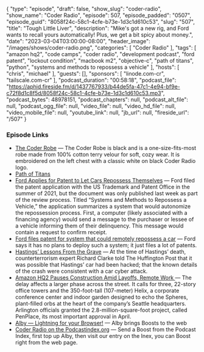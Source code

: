 {
  "type": "episode",
  "draft": false,
  "show_slug": "coder-radio",
  "show_name": "Coder Radio",
  "episode": 507,
  "episode_padded": "0507",
  "episode_guid": "8058f24c-58c1-4cfe-b73e-1d3c1d610c53",
  "slug": "507",
  "title": "Tough Little Liver",
  "description": "Mike's got a new rig, and Ford wants to recall yours automatically! Plus, we get a bit spicy about money.",
  "date": "2023-03-04T03:00:00-08:00",
  "header_image": "/images/shows/coder-radio.png",
  "categories": [
    "Coder Radio"
  ],
  "tags": [
    "amazon hq2",
    "code camps",
    "coder radio",
    "development podcast",
    "ford patent",
    "lockout condition",
    "macbook m2",
    "objective-c",
    "path of titans",
    "python",
    "systems and methods to repossess a vehicle"
  ],
  "hosts": [
    "chris",
    "michael"
  ],
  "guests": [],
  "sponsors": [
    "linode.com-cr",
    "tailscale.com-cr"
  ],
  "podcast_duration": "00:58:18",
  "podcast_file": "https://aphid.fireside.fm/d/1437767933/b44de5fa-47c1-4e94-bf9e-c72f8d1c8f5d/8058f24c-58c1-4cfe-b73e-1d3c1d610c53.mp3",
  "podcast_bytes": 48978151,
  "podcast_chapters": null,
  "podcast_alt_file": null,
  "podcast_ogg_file": null,
  "video_file": null,
  "video_hd_file": null,
  "video_mobile_file": null,
  "youtube_link": null,
  "jb_url": null,
  "fireside_url": "/507"
}


### Episode Links

  * [The Coder Robe](https://www.jupitergarage.com/product/the-coder-robe "The Coder Robe") — The Coder Robe is black and is a one-size-fits-most robe made from 100% cotton terry velour for soft, cozy wear. It is embroidered on the left chest with a classic white on black Coder Radio logo.
  * [Path of Titans](https://pathoftitans.com/ "Path of Titans")
  * [Ford Applies for Patent to Let Cars Repossess Themselves](https://www.extremetech.com/internet/343506-ford-applies-for-patent-to-let-cars-repossess-themselves "Ford Applies for Patent to Let Cars Repossess Themselves") — Ford filed the patent application with the US Trademark and Patent Office in the summer of 2021, but the document was only published last week as part of the review process. Titled “Systems and Methods to Repossess a Vehicle,” the application summarizes a system that would autonomize the repossession process. First, a computer (likely associated with a financing agency) would send a message to the purchaser or lessee of a vehicle informing them of their delinquency. This message would contain a request to confirm receipt. 
  * [Ford files patent for system that could remotely repossess a car](https://arstechnica.com/cars/2023/03/ford-files-patent-for-system-that-could-remotely-repossess-a-car/ "Ford files patent for system that could remotely repossess a car") — Ford says it has no plans to deploy such a system; it just files a lot of patents.
  * [Hastings’ Lessons From the Grave](https://whowhatwhy.org/culture/journalism-media/hastings-lessons-from-the-grave-have-we-learned-anything/ "Hastings’ Lessons From the Grave") — At the time of Hastings’ death, counterterrorism expert Richard Clarke told The Huffington Post that it was possible that Hastings’ car had been hacked; that the known details of the crash were consistent with a car cyber attack.
  * [Amazon HQ2 Pauses Construction Amid Layoffs, Remote Work ](https://www.bloomberg.com/news/articles/2023-03-03/amazon-hq2-pauses-construction-amid-layoffs-remote-work#xj4y7vzkg "Amazon HQ2 Pauses Construction Amid Layoffs, Remote Work ") — The delay affects a larger phase across the street. It calls for three, 22-story office towers and the 350-foot-tall (107-meter) Helix, a corporate conference center and indoor garden designed to echo the Spheres, plant-filled orbs at the heart of the company’s Seattle headquarters. Arlington officials granted the 2.8-million-square-foot project, called PenPlace, its most important approval in April.
  * [Alby — Lightning for your Browser!](https://getalby.com/ "Alby — Lightning for your Browser!") — Alby brings Boosts to the web
  * [Coder Radio on the Podcastindex.org](https://podcastindex.org/podcast/487548 "Coder Radio on the Podcastindex.org") — Send a Boost from the Podcast Index, first top up Alby, then visit our entry on the Inex, you can Boost right from the web page.


